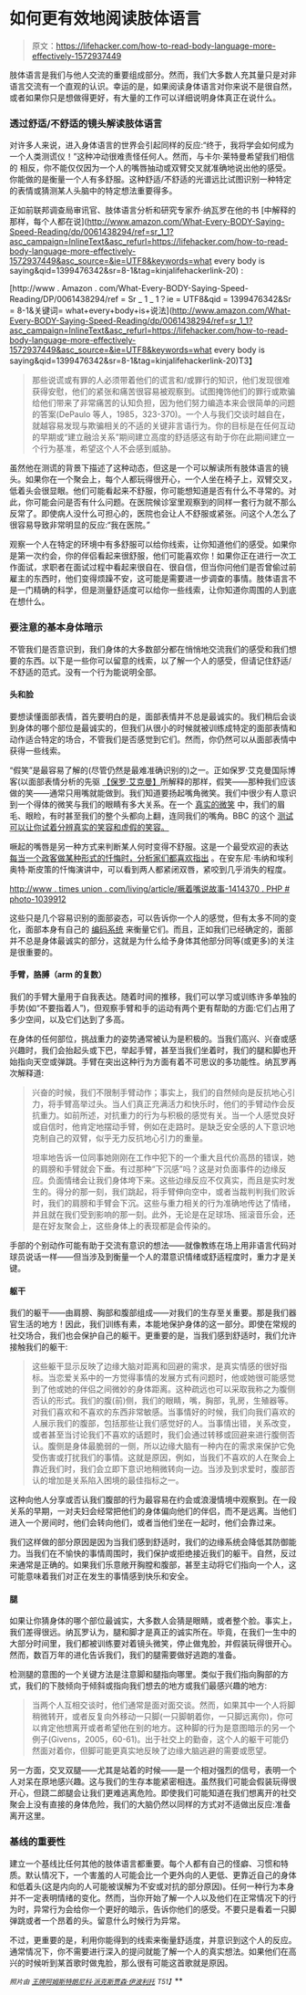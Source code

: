 # 如何更有效地阅读肢体语言

> 原文：<https://lifehacker.com/how-to-read-body-language-more-effectively-1572937449>

肢体语言是我们与他人交流的重要组成部分。然而，我们大多数人充其量只是对非语言交流有一个直观的认识。幸运的是，如果阅读身体语言对你来说不是很自然，或者如果你只是想做得更好，有大量的工作可以详细说明身体真正在说什么。



### 透过舒适/不舒适的镜头解读肢体语言

对许多人来说，进入身体语言的世界会引起同样的反应:“终于，我将学会如何成为一个人类测谎仪！”这种冲动很难责怪任何人。然而，与卡尔·莱特曼希望我们相信的 相反，你不能仅仅因为一个人的嘴唇抽动或双臂交叉就准确地说出他的感受。你能做的是衡量一个人有多舒服。这种舒适/不舒适的光谱远比试图识别一种特定的表情或猜测某人头脑中的特定想法重要得多。

正如前联邦调查局审讯官、肢体语言分析和研究专家乔·纳瓦罗在他的书 [中解释的那样，每个人都在说](http://www.amazon.com/What-Every-BODY-Saying-Speed-Reading/dp/0061438294/ref=sr_1_1?asc_campaign=InlineText&asc_refurl=https://lifehacker.com/how-to-read-body-language-more-effectively-1572937449&asc_source=&ie=UTF8&keywords=what every body is saying&qid=1399476342&sr=8-1&tag=kinjalifehackerlink-20) :

[http://www . Amazon . com/What-Every-BODY-Saying-Speed-Reading/DP/0061438294/ref = Sr _ 1 _ 1？ie = UTF8&qid = 1399476342&Sr = 8-1&关键词= what+every+body+is+说法](http://www.amazon.com/What-Every-BODY-Saying-Speed-Reading/dp/0061438294/ref=sr_1_1?asc_campaign=InlineText&asc_refurl=https://lifehacker.com/how-to-read-body-language-more-effectively-1572937449&asc_source=&ie=UTF8&keywords=what every body is saying&qid=1399476342&sr=8-1&tag=kinjalifehackerlink-20)T3】

> 那些说谎或有罪的人必须带着他们的谎言和/或罪行的知识，他们发现很难获得安慰，他们的紧张和痛苦很容易被观察到。试图掩饰他们的罪行或欺骗给他们带来了非常痛苦的认知负担，因为他们努力编造本来会很简单的问题的答案(DePaulo 等人，1985，323-370)。一个人与我们交谈时越自在，就越容易发现与欺骗相关的不适的关键非言语行为。你的目标是在任何互动的早期或“建立融洽关系”期间建立高度的舒适感这有助于你在此期间建立一个行为基准，希望这个人不会感到威胁。

虽然他在测谎的背景下描述了这种动态，但这是一个可以解读所有肢体语言的镜头。如果你在一个聚会上，每个人都玩得很开心，一个人坐在椅子上，双臂交叉，低着头会很显眼。他们可能看起来不舒服，你可能想知道是否有什么不寻常的。对此，你可能会问是否有什么问题。在医院候诊室里观察到的同样一套行为就不那么反常了。即使病人没什么可担心的，医院也会让人不舒服或紧张。问这个人怎么了很容易导致非常明显的反应:“我在医院。”

观察一个人在特定的环境中有多舒服可以给你线索，让你知道他们的感受。如果你是第一次约会，你的伴侣看起来很舒服，他们可能喜欢你！如果你正在进行一次工作面试，求职者在面试过程中看起来很自在、很自信，但当你问他们是否曾偷过前雇主的东西时，他们变得烦躁不安，这可能是需要进一步调查的事情。肢体语言不是一门精确的科学，但是测量舒适度可以给你一些线索，让你知道你周围的人到底在想什么。

### 要注意的基本身体暗示

不管我们是否意识到，我们身体的大多数部分都在悄悄地交流我们的感受和我们想要的东西。以下是一些你可以留意的线索，以了解一个人的感受，但请记住舒适/不舒适的范式。没有一个行为能说明全部。

#### 头和脸

要想读懂面部表情，首先要明白的是，面部表情并不总是最诚实的。我们稍后会谈到身体的哪个部位是最诚实的，但我们从很小的时候就被训练成特定的面部表情和动作适合特定的场合，不管我们是否感觉到它们。然而，你仍然可以从面部表情中获得一些线索。

“假笑”是最容易了解的(尽管仍然是最难准确识别的)之一。正如保罗·艾克曼国际博客(以面部表情分析的先驱 [【保罗·艾克曼】](http://en.wikipedia.org/wiki/Paul_Ekman)所解释的那样，假笑——那种我们应该做的笑——通常只用嘴就能做到。我们知道要扬起嘴角微笑。我们中很少有人意识到一个得体的微笑与我们的眼睛有多大关系。在一个 [真实的微笑](http://lifehacker.com/spot-a-fake-smile-by-looking-at-the-eyes-1445644728) 中，我们的眉毛、眼睑，有时甚至我们的整个头都向上翻，连同我们的嘴角。BBC 的这个 [测试可以让你试着分辨真实的笑容和虚假的笑容。](http://www.bbc.co.uk/science/humanbody/mind/surveys/smiles/)

噘起的嘴唇是另一种方式来判断某人何时变得不舒服。这是一个最受欢迎的表达 [每当一个政客做某种形式的忏悔时，分析家们都喜欢指出](http://www.timesunion.com/living/article/Pursed-lips-tell-the-story-1414370.php#photo-1039912) 。在安东尼·韦纳和埃利奥特·斯皮策的忏悔演讲中，可以看到两人都紧闭双唇，紧咬到几乎消失的程度。

[http://www . times union . com/living/article/噘着嘴说故事-1414370 . PHP # photo-1039912](http://www.timesunion.com/living/article/Pursed-lips-tell-the-story-1414370.php#photo-1039912)

这些只是几个容易识别的面部姿态，可以告诉你一个人的感觉，但有太多不同的变化，面部本身有自己的 [编码系统](http://en.wikipedia.org/wiki/Facial_Action_Coding_System) 来衡量它们。而且，正如我们已经确定的，面部并不总是身体最诚实的部分，这就是为什么给予身体其他部分同等(或更多)的关注是很重要的。

#### 手臂，胳膊（arm 的复数）

我们的手臂大量用于自我表达。随着时间的推移，我们可以学习或训练许多单独的手势(如“不要指着人”)，但观察手臂和手的运动有两个更有帮助的方面:它们占用了多少空间，以及它们达到了多高。

在身体的任何部位，挑战重力的姿势通常被认为是积极的。当我们高兴、兴奋或感兴趣时，我们会抬起头或下巴，举起手臂，甚至当我们坐着时，我们的腿和脚也开始指向天空或弹跳。手臂在突出这种行为方面有着不可思议的多功能性。纳瓦罗再次解释道:

> 兴奋的时候，我们不限制手臂动作；事实上，我们的自然倾向是反抗地心引力，将手臂高举过头。当人们真正充满活力和快乐时，他们的手臂动作会反抗重力。如前所述，对抗重力的行为与积极的感觉有关。当一个人感觉良好或自信时，他肯定地摆动手臂，例如在走路时。是缺乏安全感的人下意识地克制自己的双臂，似乎无力反抗地心引力的重量。
> 
> 坦率地告诉一位同事她刚刚在工作中犯下的一个重大且代价高昂的错误，她的肩膀和手臂就会下垂。有过那种“下沉感”吗？这是对负面事件的边缘反应。负面情绪会让我们身体垮下来。这些边缘反应不仅真实，而且是实时发生的。得分的那一刻，我们跳起，将手臂伸向空中，或者当裁判判我们败诉时，我们的肩膀和手臂会下沉。这些与重力相关的行为准确地传达了情绪，并且就在我们受到影响的那一刻。此外，无论是在足球场、摇滚音乐会，还是在好友聚会上，这些身体上的表现都是会传染的。

手部的个别动作可能有助于交流有意识的想法——就像教练在场上用非语言代码对球员说话一样——但当涉及到衡量一个人的潜意识情绪或舒适程度时，重力才是关键。

#### 躯干

我们的躯干——由肩膀、胸部和腹部组成——对我们的生存至关重要。那是我们器官生活的地方！因此，我们训练有素，本能地保护身体的这一部分。即使在常规的社交场合，我们也会保护自己的躯干。更重要的是，当我们感到舒适时，我们允许接触我们的躯干:

> 这些躯干显示反映了边缘大脑对距离和回避的需求，是真实情感的很好指标。当恋爱关系中的一方觉得事情的发展方式有问题时，他或她很可能感觉到了他或她的伴侣之间微妙的身体距离。这种疏远也可以采取我称之为腹侧否认的形式。我们的腹(前)侧，我们的眼睛，嘴，胸部，乳房，生殖器等。对我们喜欢和不喜欢的东西非常敏感。当事情好的时候，我们向我们喜欢的人展示我们的腹部，包括那些让我们感觉好的人。当事情出错，关系改变，或者甚至当讨论我们不喜欢的话题时，我们会通过转移或回避来进行腹侧否认。腹侧是身体最脆弱的一侧，所以边缘大脑有一种内在的需求来保护它免受伤害或打扰我们的事情。这就是原因，例如，当我们不喜欢的人在聚会上靠近我们时，我们会立即下意识地稍微转向一边。当涉及到求爱时，腹部否认的增加是关系陷入困境的最佳指标之一。

这种向他人分享或否认我们腹部的行为最容易在约会或浪漫情境中观察到。在一段关系的早期，一对夫妇会经常把他们的身体偏向他们的伴侣，而不是远离。当他们进入一个房间时，他们会转向他们，或者当他们坐在一起时，他们会靠过来。

我们这样做的部分原因是因为当我们感到舒适时，我们的边缘系统会降低其防御能力。当我们在不愉快的事情周围时，我们保护或拒绝接近我们的躯干。自然，反过来通常是正确的。如果我们乐意敞开胸膛和腹部，甚至主动将它们指向一个人，这可能意味着我们对正在发生的事情感到快乐和安全。

#### 腿

如果让你猜身体的哪个部位最诚实，大多数人会猜是眼睛，或者整个脸。事实上，我们差得很远。纳瓦罗认为，腿和脚才是真正的诚实所在。毕竟，在我们一生中的大部分时间里，我们都被训练要对着镜头微笑，停止做鬼脸，并假装玩得很开心。然而，数百万年的进化告诉我们，我们的腿需要做好逃跑的准备。

检测腿的意图的一个关键方法是注意脚和腿指向哪里。类似于我们指向胸部的方式，我们的下肢倾向于倾斜或指向我们想去的地方或我们最感兴趣的地方:

> 当两个人互相交谈时，他们通常是面对面交谈。然而，如果其中一个人将脚稍微转开，或者反复向外移动一只脚(一只脚朝着你，一只脚远离你)，你可以肯定他想离开或者希望他在别的地方。这种脚的行为是意图暗示的另一个例子(Givens，2005，60-61)。出于社交上的勤奋，这个人的躯干可能仍然面对着你，但脚可能更真实地反映了边缘大脑逃避的需要或愿望。

另一方面，交叉双腿——尤其是站着的时候——是一个相对强烈的信号，表明一个人对呆在原地感兴趣。这与我们的生存本能紧密相连。虽然我们可能会假装玩得很开心，但跷二郎腿会让我们更难逃离危险。即使我们可能知道在我们想离开的社交聚会上没有直接的身体危险，我们的大脑仍然以同样的方式对不适做出反应:准备离开这里。

### 基线的重要性

建立一个基线比任何其他的肢体语言都重要。每个人都有自己的怪癖、习惯和特质。默认情况下，一个害羞的人可能会比一个更外向的人更低、更靠近自己的身体和低着头(这是内向的人可能被误解为不安或对抗的部分原因)。任何一种行为本身并不一定表明情绪的变化。然而，当你开始了解一个人以及他们在正常情况下的行为时，异常行为会给你一个更好的暗示，告诉你他们的感受。不要只是看着一只脚弹跳或者一个昂着的头。留意什么时候行为异常。

不过，更重要的是，利用你能得到的线索来衡量舒适度，并意识到这个人的反应。通常情况下，你不需要进行深入的提问就能了解一个人的真实想法。如果他们在高兴的时候听到某首歌时做鬼脸，那么很有可能这首歌就是原因。

<small>*照片由*</small> [<small>*王牌阿姆斯特朗*</small>](http://www.flickr.com/photos/inhisgrace/4708031780/in/photostream/)<small></small>*[<small>*尼科·派克斯*</small>](http://www.flickr.com/photos/aerosolhalos/5134485529)<small></small>*[<small>*贾森·伊波利托*</small>](http://www.flickr.com/photos/jasonippolito/3645317622/in/photolist-6y8cVQ-6y8ebf-hmE7E-8kqUMp-8ku5Rw-9vo9AL-8kqT5X-6qaXR4-8kqWBn-9u2Z5g-aaZJTt-ab4mUJ-aaZEAk-ab3xE1-ab4k7q-ab3wRb-ab3tkJ-ab4jru-aaZATH-aaZLKx-ab3yxy-ab4kHd-aaZDLK-ab3Aho-aaZFui-aaZMDB-ab1wbp-aaZBXc-a6jeUx-a6nEgw-9Y6Hkm-9Y6JEh-a421o9-a423Vy-aazKGp-aazLKg-aaCCnS-a3Yhu2-a8iCRN-9Y3Ycr-a1AY9D-9YriKk-9UyeKk-9Uyjgg-9Wyk7x-a6jNDg-a8fMXX-9YrcCT-9UB7wq-a42a4S) <small>*T51】*</small>**